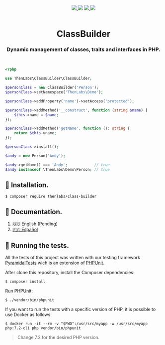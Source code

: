 <div align="center">
    <a href="https://github.com/thenlabs/class-builder/blob/v1/LICENSE.txt" target="_blank">
        <img src="https://img.shields.io/github/license/thenlabs/components?style=for-the-badge">
    </a>
    <img src="https://img.shields.io/packagist/php-v/thenlabs/components?style=for-the-badge">
    <a href="https://travis-ci.com/github/thenlabs/components" target="_blank">
        <img src="https://img.shields.io/travis/com/thenlabs/components?style=for-the-badge">
    </a>
    <a href="https://twitter.com/ThenLabsOrg" target="_blank">
        <img src="https://img.shields.io/twitter/follow/thenlabs?style=for-the-badge">
    </a>
</div>

<br>

<h1 align="center">ClassBuilder</h1>
<h3 align="center">Dynamic management of classes, traits and interfaces in PHP.</h3>

<br>

```php
<?php

use ThenLabs\ClassBuilder\ClassBuilder;

$personClass = new ClassBuilder('Person');
$personClass->setNamespace('ThenLabs\Demo');

$personClass->addProperty('name')->setAccess('protected');

$personClass->addMethod('__construct', function (string $name) {
    $this->name = $name;
});

$personClass->addMethod('getName', function (): string {
    return $this->name;
});

$personClass->install();

$andy = new Person('Andy');

$andy->getName() === 'Andy';            // true
$andy instanceof \ThenLabs\Demo\Person; // true
```

## 🔌 Installation.

    $ composer require thenlabs/class-builder

## 📖 Documentation.

1. 🇬🇧 English (Pending)
2. [🇪🇸 Español](https://thenlabs.org/es/doc/components/master/index.html)

## 🧪 Running the tests.

All the tests of this project was written with our testing framework [PyramidalTests][pyramidal-tests] wich is an extension of [PHPUnit][phpunit].

After clone this repository, install the Composer dependencies:

    $ composer install

Run PHPUnit:

    $ ./vendor/bin/phpunit

[phpunit]: https://phpunit.de
[pyramidal-tests]: https://github.com/thenlabs/pyramidal-tests

If you want to run the tests with a specific version of PHP, it is possible to use Docker as follows:

    $ docker run -it --rm -v "$PWD":/usr/src/myapp -w /usr/src/myapp php:7.2-cli php vendor/bin/phpunit

>Change 7.2 for the desired PHP version.
